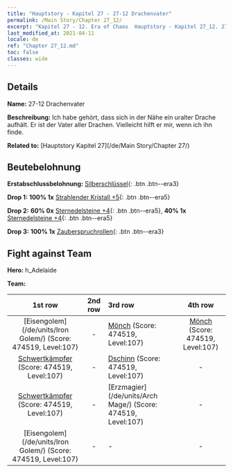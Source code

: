 ```yaml
---
title: "Hauptstory - Kapitel 27 - 27-12 Drachenvater"
permalink: /Main Story/Chapter 27_12/
excerpt: "Kapitel 27 - 12. Era of Chaos  Hauptstory - Kapitel 27_12. 27-12 Drachenvater"
last_modified_at: 2021-04-11
locale: de
ref: "Chapter 27_12.md"
toc: false
classes: wide
---
```


## Details

 **Name:** 27-12 Drachenvater

 **Beschreibung:** Ich habe gehört, dass sich in der Nähe ein uralter Drache aufhält. Er ist der Vater aller Drachen. Vielleicht hilft er mir, wenn ich ihn finde.

 **Related to:** [Hauptstory Kapitel 27](/de/Main Story/Chapter 27/)

## Beutebelohnung

 **Erstabschlussbelohnung:** [Silberschlüssel](/de/Items/con_693/){: .btn .btn--era3}

 **Drop 1:** **100% 1x** [Strahlender Kristall +5](/de/Items/mat_101/){: .btn .btn--era5}

 **Drop 2:** **60% 0x** [Sternedelsteine +4](/de/Items/mat_93/){: .btn .btn--era5}, **40% 1x** [Sternedelsteine +4](/de/Items/mat_93/){: .btn .btn--era5}

 **Drop 3:** **100% 1x** [Zauberspruchrollen](/de/Items/con_694/){: .btn .btn--era3}


## Fight against Team
 **Hero:** h_Adelaide

 **Team:**


  | 1st row | 2nd row | 3rd row | 4th row |
  |:----:|:----:|:----|:----:|
  | [Eisengolem](/de/units/Iron Golem/) (Score: 474519, Level:107)  | - | [Mönch](/de/units/Monk/) (Score: 474519, Level:107)  | [Mönch](/de/units/Monk/) (Score: 474519, Level:107)  |
  | [Schwertkämpfer](/de/units/Swordsman/) (Score: 474519, Level:107)  | - | [Dschinn](/de/units/Genie/) (Score: 474519, Level:107)  | - |
  | [Schwertkämpfer](/de/units/Swordsman/) (Score: 474519, Level:107)  | - | [Erzmagier](/de/units/Arch Mage/) (Score: 474519, Level:107)  | - |
  | [Eisengolem](/de/units/Iron Golem/) (Score: 474519, Level:107)  | - | - | - |


